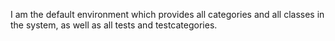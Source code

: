I am the default environment which provides all categories and all classes in the system, as well as all tests and testcategories.